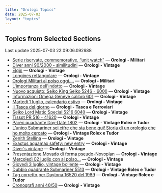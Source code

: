 ```yaml
---
title: "Orologi Topics"
date: 2025-07-03
layout: "topics"
---
```


## Topics from Selected Sections

Last update 2025-07-03 22:09:06.092688

- [Serie riservate, commemorative, “unit watch”](https://orologi.forumfree.it/?t=70708713) — **Orologi - Militari**
- [Diver anni 90/2000 - similitudini](https://orologi.forumfree.it/?t=80743299) — **Orologi - Vintage**
- [Elgin](https://orologi.forumfree.it/?t=80741053) — **Orologi - Vintage**
- [Longines rettangolare](https://orologi.forumfree.it/?t=80748097) — **Orologi - Vintage**
- [Orologi Militari al polso oggi….](https://orologi.forumfree.it/?t=80440118) — **Orologi - Militari**
- [L'importanza dell'indotto](https://orologi.forumfree.it/?t=80692246) — **Orologi - Vintage**
- [Nuovo acquisto: Seiko King Seiko 5246 - 6000](https://orologi.forumfree.it/?t=80743287) — **Orologi - Vintage**
- [Informazioni Omega Geneve calibro 601](https://orologi.forumfree.it/?t=80741162) — **Orologi - Vintage**
- [Martedì 1 luglio, calendario estivo](https://orologi.forumfree.it/?t=80742662) — **Orologi - Vintage**
- [Il Tasca del giorno](https://orologi.forumfree.it/?t=80702163) — **Orologi - Tasca e Ferroviari**
- [Seiko Lord Matic Special 5216 6040](https://orologi.forumfree.it/?t=80748137) — **Orologi - Vintage**
- [Tissot PR 516 - 41620](https://orologi.forumfree.it/?t=78092726) — **Orologi - Vintage**
- [Pareri quadrante Day-Date 1802](https://orologi.forumfree.it/?t=80743457) — **Orologi - Vintage Rolex e Tudor**
- [L’unico Submariner sei cifre che sta bene qui! Storia di un orologio che ho molto cercato](https://orologi.forumfree.it/?t=80726420) — **Orologi - Vintage Rolex e Tudor**
- [Zenith Stellina](https://orologi.forumfree.it/?t=80748003) — **Orologi - Vintage**
- [Exactus aquamax safety: new entry](https://orologi.forumfree.it/?t=77910645) — **Orologi - Vintage**
- [Diver's vintage](https://orologi.forumfree.it/?t=71608461) — **Orologi - Vintage**
- [Presentazione Movado di forma pseudo-Novoplan](https://orologi.forumfree.it/?t=80746409) — **Orologi - Vintage**
- [Mercoledì 02 luglio con al polso...](https://orologi.forumfree.it/?t=80746594) — **Orologi - Vintage**
- [Giovedì 3 luglio, vintage bollente](https://orologi.forumfree.it/?t=80747638) — **Orologi - Vintage**
- [Dubbio quadrante Submariner 5513](https://orologi.forumfree.it/?t=80739615) — **Orologi - Vintage Rolex e Tudor**
- [Tag corretto per Daytona 16520 del 1989](https://orologi.forumfree.it/?t=80748443) — **Orologi - Vintage Rolex e Tudor**
- [Cronografi anni 40/50](https://orologi.forumfree.it/?t=80740948) — **Orologi - Vintage**
